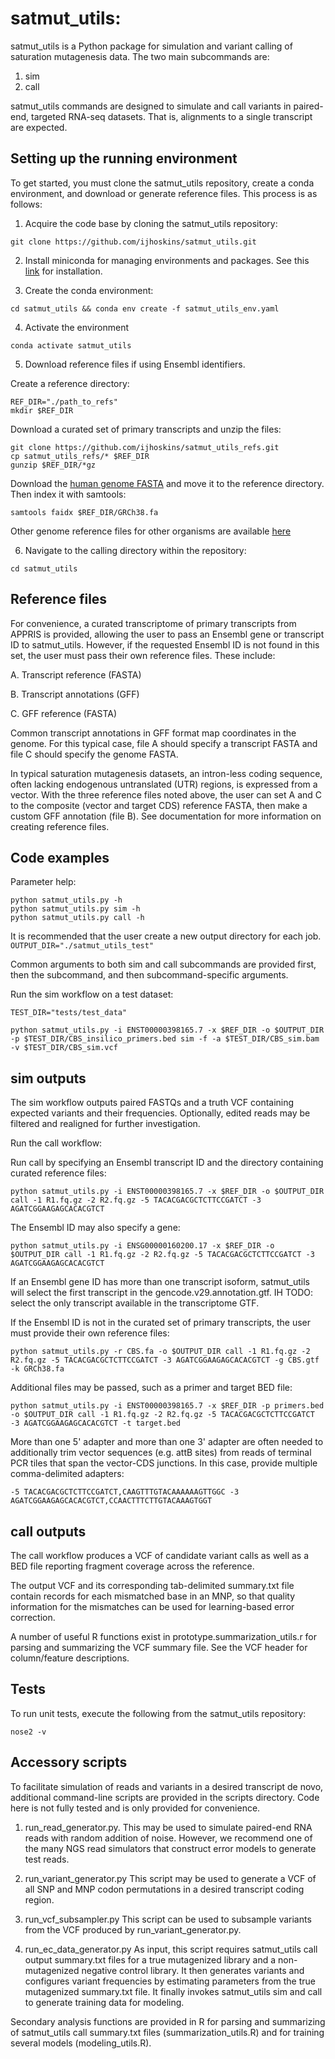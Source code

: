 # satmut_utils:

satmut_utils is a Python package for simulation and variant calling of saturation mutagenesis data. The two main subcommands are:
1. sim
2. call

satmut_utils commands are designed to simulate and call variants in paired-end, targeted RNA-seq datasets. That is, alignments to a single transcript are expected. 

## Setting up the running environment

To get started, you must clone the satmut_utils repository, create a conda environment, and download or generate reference files. This process is as follows:

1. Acquire the code base by cloning the satmut_utils repository:

```
git clone https://github.com/ijhoskins/satmut_utils.git
```

2. Install miniconda for managing environments and packages. See this [link](https://docs.conda.io/en/latest/miniconda.html) for installation.

3. Create the conda environment:
```
cd satmut_utils && conda env create -f satmut_utils_env.yaml
```

4. Activate the environment
```
conda activate satmut_utils
```

5. Download reference files if using Ensembl identifiers.

Create a reference directory:
```
REF_DIR="./path_to_refs"
mkdir $REF_DIR
```

Download a curated set of primary transcripts and unzip the files:
```
git clone https://github.com/ijhoskins/satmut_utils_refs.git
cp satmut_utils_refs/* $REF_DIR
gunzip $REF_DIR/*gz
```

Download the [human genome FASTA](https://genome-idx.s3.amazonaws.com/hisat/grch38_genome.tar.gz) and move it to the reference directory. Then index it with samtools:
```
samtools faidx $REF_DIR/GRCh38.fa
```

Other genome reference files for other organisms are available [here](http://daehwankimlab.github.io/hisat2/download/)

6. Navigate to the calling directory within the repository:
```
cd satmut_utils
```


## Reference files

For convenience, a curated transcriptome of primary transcripts from APPRIS is provided, allowing the user to pass an Ensembl gene or transcript ID to satmut_utils. However, if the requested Ensembl ID is not found in this set, the user must pass their own reference files. These include:

A. Transcript reference (FASTA)

B. Transcript annotations (GFF)

C. GFF reference (FASTA)

Common transcript annotations in GFF format map coordinates in the genome. For this typical case, file A should specify a transcript FASTA and file C should specify the genome FASTA.

In typical saturation mutagenesis datasets, an intron-less coding sequence, often lacking endogenous untranslated (UTR) regions, is expressed from a vector. With the three reference files noted above, the user can set A and C to the composite (vector and target CDS) reference FASTA, then make a custom GFF annotation (file B). See documentation for more information on creating reference files.


## Code examples

Parameter help:
```
python satmut_utils.py -h
python satmut_utils.py sim -h
python satmut_utils.py call -h
```

It is recommended that the user create a new output directory for each job.
```OUTPUT_DIR="./satmut_utils_test"```

Common arguments to both sim and call subcommands are provided first, then the subcommand, and then subcommand-specific arguments.


Run the sim workflow on a test dataset:

```
TEST_DIR="tests/test_data"

python satmut_utils.py -i ENST00000398165.7 -x $REF_DIR -o $OUTPUT_DIR -p $TEST_DIR/CBS_insilico_primers.bed sim -f -a $TEST_DIR/CBS_sim.bam -v $TEST_DIR/CBS_sim.vcf
```

## sim outputs

The sim workflow outputs paired FASTQs and a truth VCF containing expected variants and their frequencies. Optionally, edited reads may be filtered and realigned for further investigation.


Run the call workflow:

Run call by specifying an Ensembl transcript ID and the directory containing curated reference files:
```
python satmut_utils.py -i ENST00000398165.7 -x $REF_DIR -o $OUTPUT_DIR call -1 R1.fq.gz -2 R2.fq.gz -5 TACACGACGCTCTTCCGATCT -3 AGATCGGAAGAGCACACGTCT
```

The Ensembl ID may also specify a gene:
```
python satmut_utils.py -i ENSG00000160200.17 -x $REF_DIR -o $OUTPUT_DIR call -1 R1.fq.gz -2 R2.fq.gz -5 TACACGACGCTCTTCCGATCT -3 AGATCGGAAGAGCACACGTCT
```

If an Ensembl gene ID has more than one transcript isoform, satmut_utils will select the first transcript in the gencode.v29.annotation.gtf. IH TODO: select the only transcript available in the transcriptome GTF.

If the Ensembl ID is not in the curated set of primary transcripts, the user must provide their own reference files:
```
python satmut_utils.py -r CBS.fa -o $OUTPUT_DIR call -1 R1.fq.gz -2 R2.fq.gz -5 TACACGACGCTCTTCCGATCT -3 AGATCGGAAGAGCACACGTCT -g CBS.gtf -k GRCh38.fa
```

Additional files may be passed, such as a primer and target BED file:
```
python satmut_utils.py -i ENST00000398165.7 -x $REF_DIR -p primers.bed -o $OUTPUT_DIR call -1 R1.fq.gz -2 R2.fq.gz -5 TACACGACGCTCTTCCGATCT -3 AGATCGGAAGAGCACACGTCT -t target.bed
```

More than one 5' adapter and more than one 3' adapter are often needed to additionally trim vector sequences (e.g. attB sites) from reads of terminal PCR tiles that span the vector-CDS junctions. In this case, provide multiple comma-delimited adapters:

```
-5 TACACGACGCTCTTCCGATCT,CAAGTTTGTACAAAAAAGTTGGC -3 AGATCGGAAGAGCACACGTCT,CCAACTTTCTTGTACAAAGTGGT
```

## call outputs

The call workflow produces a VCF of candidate variant calls as well as a BED file reporting fragment coverage across the reference.

The output VCF and its corresponding tab-delimited summary.txt file contain records for each mismatched base in an MNP, so that quality information for the mismatches can be used for learning-based error correction.

A number of useful R functions exist in prototype.summarization_utils.r for parsing and summarizing the VCF summary file. See the VCF header for column/feature descriptions.


## Tests

To run unit tests, execute the following from the satmut_utils repository:

```nose2 -v```


## Accessory scripts

To facilitate simulation of reads and variants in a desired transcript de novo, additional command-line scripts are provided in the scripts directory. Code here is not fully tested and is only provided for convenience.

1. run_read_generator.py.
This may be used to simulate paired-end RNA reads with random addition of noise. However, we recommend one of the many NGS read simulators that construct error models to generate test reads.

2. run_variant_generator.py
This script may be used to generate a VCF of all SNP and MNP codon permutations in a desired transcript coding region.

3. run_vcf_subsampler.py
This script can be used to subsample variants from the VCF produced by run_variant_generator.py.

4. run_ec_data_generator.py
As input, this script requires satmut_utils call output summary.txt files for a true mutagenized library and a non-mutagenized negative control library. It then generates variants and configures variant frequencies by estimating parameters from the true mutagenized summary.txt file. It finally invokes satmut_utils sim and call to generate training data for modeling.

Secondary analysis functions are provided in R for parsing and summarizing of satmut_utils call summary.txt files (summarization_utils.R) and for training several models (modeling_utils.R).

